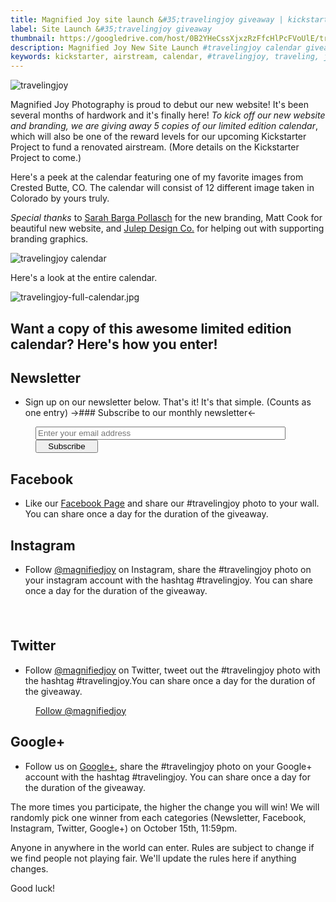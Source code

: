 ```yaml
---
title: Magnified Joy site launch &#35;travelingjoy giveaway | kickstarter calendar | adventure | airstream 
label: Site Launch &#35;travelingjoy giveaway
thumbnail: https://googledrive.com/host/0B2YHeCssXjxzRzFfcHlPcFVoUlE/travelingjoy-feature.jpg
description: Magnified Joy New Site Launch #travelingjoy calendar giveaway featuring limited edition Kickstarter calendar
keywords: kickstarter, airstream, calendar, #travelingjoy, traveling, joy, landscape, colorado, crested butte, adventure, road trip, USA
---
```



![travelingjoy](https://googledrive.com/host/0B2YHeCssXjxzRzFfcHlPcFVoUlE/travelingjoy.jpg)

Magnified Joy Photography is proud to debut our new website! It's been several months of hardwork and it's finally here! *To kick off our new website and branding, we are giving away 5 copies of our limited edition calendar*, which will also be one of the reward levels for our upcoming Kickstarter Project to fund a renovated airstream. (More details on the Kickstarter Project to come.)

Here's a peek at the calendar featuring one of my favorite images from Crested Butte, CO. The calendar will consist of 12 different image taken in Colorado by yours truly.

*Special thanks* to [Sarah Barga Pollasch](http://www.sarahbargapollasch.com/) for the new branding, Matt Cook for beautiful new website, and [Julep Design Co.](http://www.julepdesignco.com/) for helping out with supporting branding graphics.

![travelingjoy calendar](https://googledrive.com/host/0B2YHeCssXjxzRzFfcHlPcFVoUlE/travelingjoy-calendar.jpg)

Here's a look at the entire calendar.

![travelingjoy-full-calendar.jpg](https://googledrive.com/host/0B2YHeCssXjxzRzFfcHlPcFVoUlE/travelingjoy-full-calendar.jpg)

## Want a copy of this awesome limited edition calendar? Here's how you enter!

## Newsletter
- Sign up on our newsletter below. That's it! It's that simple.  (Counts as one entry)
->### Subscribe to our monthly newsletter<-
<dd><div class="center bottom">
<!-- Begin MailChimp Signup Form -->

<div id="mc_embed_signup">
<form action="//magnifiedjoy.us9.list-manage.com/subscribe/post?u=3d922b022cb0ef6b6ce2337d3&amp;id=0111d465ab" method="post" id="mc-embedded-subscribe-form" name="mc-embedded-subscribe-form" class="validate" target="_blank" novalidate>
    <div class="center" id="mc_embed_signup_scroll">
	<input style="width:400px" type="email" value="" name="EMAIL" class="email" id="mce-EMAIL" placeholder="Enter your email address" required>
    <!-- real people should not fill this in and expect good things - do not remove this or risk form bot signups-->
    <div style="position: absolute; left: -5000px;"><input type="text" name="b_3d922b022cb0ef6b6ce2337d3_0111d465ab" tabindex="-1" value=""></div>
    <div class="clear"><input style="width:100px" type="submit" value="Subscribe" name="subscribe" id="mc-embedded-subscribe" class="btn btn-default"></div>
    </div>
</form>
</div>

<!--End mc_embed_signup-->



</div></dd>


## Facebook
- Like our [Facebook Page](http://fb.com/magnifiedjoy) and share our #travelingjoy photo to your wall. You can share once a day for the duration of the giveaway.

<dd><div class="center"><div class="fb-like-box" data-href="https://www.facebook.com//magnifiedjoy" data-colorscheme="light" data-show-faces="false" data-header="false" data-stream="false" data-show-border="false"></div></div></dd>

## Instagram
- Follow [@magnifiedjoy](http://instagram.com/magnifiedjoy) on Instagram, share the #travelingjoy photo on your instagram account with the hashtag  #travelingjoy. You can share once a day for the duration of the giveaway. 
<dd><div class="center"><style>.ig-b- { display: inline-block; }
.ig-b- img { visibility: hidden; }
.ig-b-:hover { background-position: 0 -60px; } .ig-b-:active { background-position: 0 -120px; }
.ig-b-v-24 { width: 137px; height: 24px; background: url(//badges.instagram.com/static/images/ig-badge-view-sprite-24.png) no-repeat 0 0; }
@media only screen and (-webkit-min-device-pixel-ratio: 2), only screen and (min--moz-device-pixel-ratio: 2), only screen and (-o-min-device-pixel-ratio: 2 / 1), only screen and (min-device-pixel-ratio: 2), only screen and (min-resolution: 192dpi), only screen and (min-resolution: 2dppx) {
.ig-b-v-24 { background-image: url(//badges.instagram.com/static/images/ig-badge-view-sprite-24@2x.png); background-size: 160px 178px; } }</style>
<a href="http://instagram.com/magnifiedjoy?ref=badge" class="ig-b- ig-b-v-24"><img src="//badges.instagram.com/static/images/ig-badge-view-24.png" alt="Instagram" /></a></div></dd>

## Twitter
- Follow [@magnifiedjoy](https://twitter.com/magnifiedjoy) on Twitter, tweet out the #travelingjoy photo with the hashtag #travelingjoy.You can share once a day for the duration of the giveaway. 
<dd><div class="center"><a href="https://twitter.com/magnifiedjoy" class="twitter-follow-button" data-show-count="false">Follow @magnifiedjoy</a>
<script>!function(d,s,id){var js,fjs=d.getElementsByTagName(s)[0],p=/^http:/.test(d.location)?'http':'https';if(!d.getElementById(id)){js=d.createElement(s);js.id=id;js.src=p+'://platform.twitter.com/widgets.js';fjs.parentNode.insertBefore(js,fjs);}}(document, 'script', 'twitter-wjs');</script></div></dd>

## Google+
- Follow us on [Google+](https://google.com/+Magnifiedjoyphotography), share the #travelingjoy photo on your Google+ account with the hashtag #travelingjoy. You can share once a day for the duration of the giveaway.

<dd><div class="center"><!-- Place this tag in your head or just before your close body tag. -->
<script src="https://apis.google.com/js/platform.js" async defer></script>

<!-- Place this tag where you want the widget to render. -->
<div class="g-follow" data-annotation="none" data-height="20" data-href="//plus.google.com/u/0/101318168120160496750" data-rel="publisher"></div></div></dd>

The more times you participate, the higher the change you will win! We will randomly pick one winner from each categories (Newsletter, Facebook, Instagram, Twitter, Google+) on October 15th, 11:59pm. 

Anyone in anywhere in the world can enter. Rules are subject to change if we find people not playing fair. We'll update the rules here if anything changes.

Good luck!



